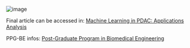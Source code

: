 ![image](https://user-images.githubusercontent.com/75332447/210611332-490ee369-49a1-40f7-bbf5-83437d28d671.png)


Final article can be accessed in: [Machine Learning in PDAC: Applications Analysis](https://github.com/Ellen-Tuane/PPG-BE-Seminars-in-Biomedical-Engineering/blob/main/Finals/Articles_Machine%20Learning%20in%20PDAC%20-%20Applications%20Analysis.pdf)

PPG-BE infos: [Post-Graduate Program in Biomedical Engineering](https://ppgeb.sites.unifesp.br/)


